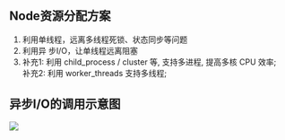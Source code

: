 <style>img {max-width: 400px} .w4{max-width: 400px}.w5{max-width: 500px}</style>


## Node资源分配方案
1. 利用单线程，远离多线程死锁、状态同步等问题
2. 利用异 步I/O，让单线程远离阻塞
3. 补充1: 利用 child_process / cluster 等, 支持多进程, 提高多核 CPU 效率;  
  补充2: 利用 worker_threads 支持多线程;


## 异步I/O的调用示意图
![](https://tva1.sinaimg.cn/large/006y8mN6ly1g9dw9pgrr4j30tq0rs0t1.jpg)


